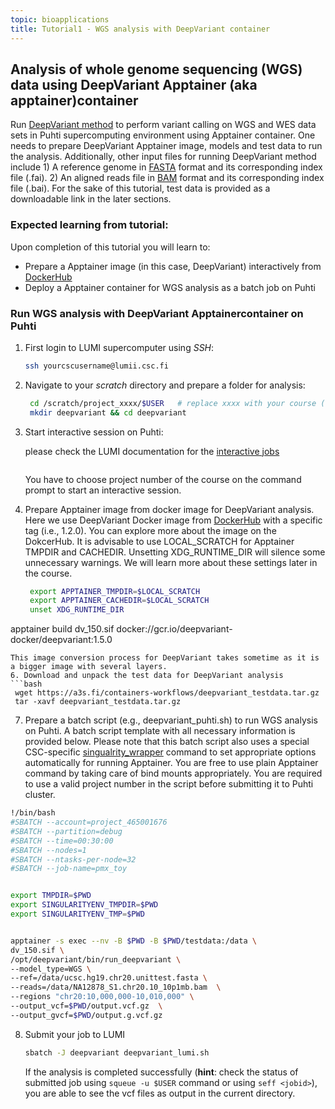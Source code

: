```yaml
---
topic: bioapplications
title: Tutorial1 - WGS analysis with DeepVariant container 
---
```


## Analysis of whole genome sequencing (WGS) data using DeepVariant Apptainer (aka apptainer)container
Run [DeepVariant method](https://github.com/google/deepvariant) to perform variant calling on WGS and WES data sets in Puhti supercomputing environment using Apptainer container. One needs to prepare DeepVariant Apptainer image, models and test data to run the analysis. Additionally, other input files for running DeepVariant method include 1) A reference genome in [FASTA](https://en.wikipedia.org/wiki/FASTA_format) format and its corresponding index file (.fai). 2) An aligned reads file in [BAM](http://genome.sph.umich.edu/wiki/BAM) format and its corresponding index file (.bai). For the sake of this tutorial, test data is provided as a downloadable link in the later sections. 

### Expected learning from tutorial:
Upon completion of this tutorial you will learn to: 
- Prepare a Apptainer image (in this case, DeepVariant) interactively from [DockerHub](https://hub.docker.com/)
- Deploy a Apptainer container for WGS analysis as a batch job on Puhti

### Run WGS analysis with DeepVariant Apptainercontainer on Puhti

1. First login to LUMI supercomputer using *SSH*:
   ```bash
   ssh yourcscusername@lumii.csc.fi
   ```
2. Navigate to your *scratch* directory and prepare a folder for analysis:
   ```bash
    cd /scratch/project_xxxx/$USER   # replace xxxx with your course (or own) project number
    mkdir deepvariant && cd deepvariant
   ```
4. Start interactive session on Puhti:
   
   please check the LUMI documentation for the [interactive jobs](https://docs.lumi-supercomputer.eu/runjobs/scheduled-jobs/interactive/)
   ```
   
   ```
    You have to choose project number of the course  on the command prompt to start an interactive session.

5. Prepare Apptainer image from docker image for DeepVariant analysis. Here we use DeepVariant Docker image from [DockerHub](https://hub.docker.com/) with a
   specific tag (i.e., 1.2.0). You can explore more about the image on the DokcerHub. It is advisable to use LOCAL_SCRATCH for Apptainer TMPDIR and CACHEDIR. 
   Unsetting XDG_RUNTIME_DIR will silence some unnecessary warnings. We will learn more about these settings later in the course.

   ```bash
    export APPTAINER_TMPDIR=$LOCAL_SCRATCH
    export APPTAINER_CACHEDIR=$LOCAL_SCRATCH
    unset XDG_RUNTIME_DIR
apptainer build dv_150.sif docker://gcr.io/deepvariant-docker/deepvariant:1.5.0
   ```
   This image conversion process for DeepVariant takes sometime as it is a bigger image with several layers.
6. Download and unpack the test data for DeepVariant analysis
   ```bash
    wget https://a3s.fi/containers-workflows/deepvariant_testdata.tar.gz
    tar -xavf deepvariant_testdata.tar.gz
   ```
7. Prepare a batch script (e.g., deepvariant_puhti.sh) to run WGS analysis on Puhti. A batch script template with all necessary information is provided below. 
  Please note that this batch script also uses a special CSC-specific [singualrity_wrapper](https://docs.csc.fi/computing/containers/run-existing/) command to set
  appropriate options automatically for running Apptainer. You are free to use plain Apptainer command by taking care of bind mounts appropriately. You
  are required to use a valid project number in the script before submitting it to Puhti cluster.
   
```bash
!/bin/bash
#SBATCH --account=project_465001676
#SBATCH --partition=debug
#SBATCH --time=00:30:00
#SBATCH --nodes=1
#SBATCH --ntasks-per-node=32
#SBATCH --job-name=pmx_toy


export TMPDIR=$PWD
export SINGULARITYENV_TMPDIR=$PWD
export SINGULARITYENV_TMP=$PWD


apptainer -s exec --nv -B $PWD -B $PWD/testdata:/data \
dv_150.sif \
/opt/deepvariant/bin/run_deepvariant \
--model_type=WGS \
--ref=/data/ucsc.hg19.chr20.unittest.fasta \
--reads=/data/NA12878_S1.chr20.10_10p1mb.bam  \
--regions "chr20:10,000,000-10,010,000" \
--output_vcf=$PWD/output.vcf.gz  \
--output_gvcf=$PWD/output.g.vcf.gz

```
8. Submit your job to LUMI

   ```bash
   sbatch -J deepvariant deepvariant_lumi.sh
   ```
   If the analysis is completed successfully (**hint**: check the status of submitted job using `squeue -u $USER` command or using `seff <jobid>`), you are able to see the vcf files as output in the current directory.

